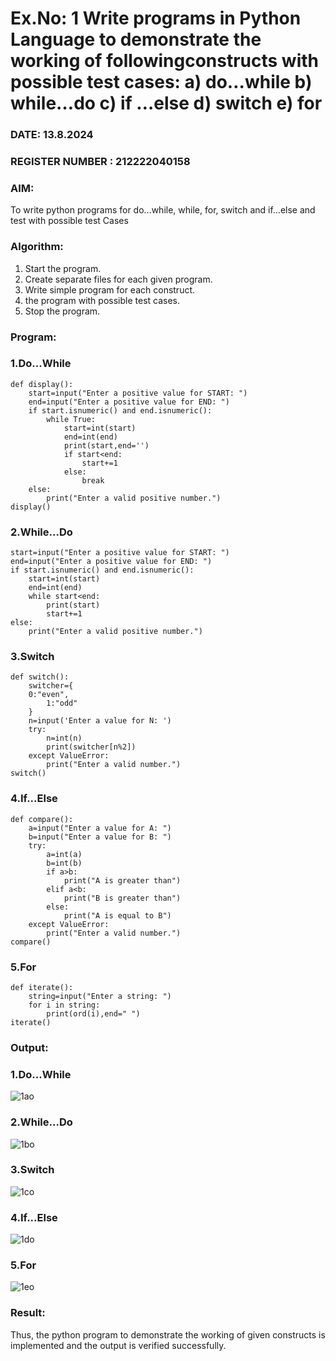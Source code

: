 # Ex.No: 1 Write programs in Python Language to demonstrate the working of followingconstructs with possible test cases: a) do…while b) while…do c) if …else d) switch e) for 

### DATE: 13.8.2024                                                                           
### REGISTER NUMBER : 212222040158

### AIM:  
To write python programs for do…while, while, for, switch and if…else and test with possible test 
Cases 

### Algorithm:
1. Start the program.
2. Create separate files for each given program.
3. Write simple program for each construct.
4.  the program with possible test cases.
5. Stop the program.
### Program:
### 1.Do...While
```
def display(): 
    start=input("Enter a positive value for START: ") 
    end=input("Enter a positive value for END: ") 
    if start.isnumeric() and end.isnumeric(): 
        while True: 
            start=int(start) 
            end=int(end) 
            print(start,end='') 
            if start<end: 
                start+=1 
            else: 
                break 
    else: 
        print("Enter a valid positive number.") 
display()

```
### 2.While...Do
```
start=input("Enter a positive value for START: ")
end=input("Enter a positive value for END: ")
if start.isnumeric() and end.isnumeric(): 
    start=int(start) 
    end=int(end) 
    while start<end: 
        print(start) 
        start+=1 
else:
    print("Enter a valid positive number.")

```
### 3.Switch
```
def switch(): 
    switcher={ 
    0:"even", 
        1:"odd" 
    } 
    n=input('Enter a value for N: ')
    try: 
        n=int(n) 
        print(switcher[n%2]) 
    except ValueError: 
        print("Enter a valid number.")
switch()

```
### 4.If...Else
```
def compare(): 
    a=input("Enter a value for A: ") 
    b=input("Enter a value for B: ") 
    try: 
        a=int(a) 
        b=int(b) 
        if a>b: 
            print("A is greater than") 
        elif a<b: 
            print("B is greater than") 
        else: 
            print("A is equal to B") 
    except ValueError: 
        print("Enter a valid number.")
compare()

```
### 5.For
```
def iterate(): 
    string=input("Enter a string: ")
    for i in string: 
        print(ord(i),end=" ")
iterate()

```



### Output:
### 1.Do...While
![1ao](https://github.com/user-attachments/assets/b556d57c-e093-46f2-b6a8-4640115c0187)

### 2.While...Do
![1bo](https://github.com/user-attachments/assets/167d0485-8b0c-447b-aa04-18a04bce460c)

### 3.Switch
![1co](https://github.com/user-attachments/assets/452985ec-1aba-4d8d-bebb-e2cf5a6da05b)

### 4.If...Else
![1do](https://github.com/user-attachments/assets/fe7745fb-192d-4bf8-b076-a15f9d0de8ef)

### 5.For
![1eo](https://github.com/user-attachments/assets/a7957765-2ecf-4194-b2bd-e34ce0cc91f2)








### Result:
Thus, the python program to demonstrate the working of given constructs is implemented and the output is verified successfully.


